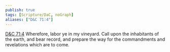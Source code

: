 ```yaml
---
publish: true
tags: [Scripture/DaC, noGraph]
aliases: ["D&C 71:4"]
---
```

[D&C 71:4](https://churchofjesuschrist.org/study/scriptures/dc-testament/dc/71?lang=eng&id=p4#p4) Wherefore, labor ye in my vineyard. Call upon the inhabitants of the earth, and bear record, and prepare the way for the commandments and revelations which are to come.
